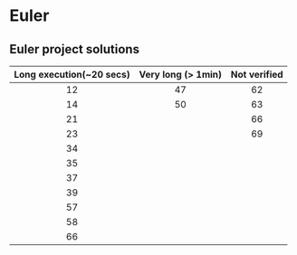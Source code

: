 # Euler

## Euler project solutions

| Long execution(~20 secs) | Very long (> 1min) | Not verified |
| :---------------------:  |:------------------:|:------------:|
| 12                       | 47                 | 62           |
| 14                       | 50                 | 63           |
| 21                       |                    | 66           |
| 23                       |                    | 69           |
| 34                       |                    |              |
| 35                       |                    |              |
| 37                       |                    |              |
| 39                       |                    |              |
| 57                       |                    |              |
| 58                       |                    |              |
| 66                       |                    |              |